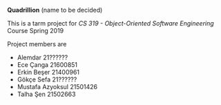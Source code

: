 **Quadrillion** (name to be decided)

This is a tarm project for *CS 319 - Object-Oriented Software Engineering* Course Spring 2019

Project members are
* Alemdar           21??????
* Ece Çanga         21600851
* Erkin Beşer       21400961
* Gökçe Sefa        21??????
* Mustafa Azyoksul  21501426
* Talha Şen         21502663
